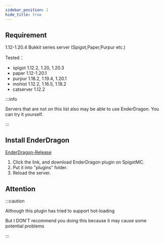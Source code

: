 ```yaml
---
sidebar_position: 1
hide_title: true
---
```


## Requirement

1.12-1.20.4 Bukkit series server (Spigot,Paper,Purpur etc.)

Tested：
* spigot 1.12.2, 1.20, 1.20.3
* paper 1.12-1.20.1
* purpur 1.18.2, 1.19.4, 1.20.1
* mohist 1.12.2, 1.16.5, 1.18.2
* catserver 1.12.2

:::info

Servers that are not on this list also may be able to use EnderDragon. You can try it yourself.

:::

## Install EnderDragon

[EnderDragon-Release](https://www.spigotmc.org/resources/enderdragon.101583/)

1. Click the link, and download EnderDragon plugin on SpigotMC.
2. Put it into "plugins" folder.
3. Reload the server.

## Attention

:::caution

Although this plugin has tried to support hot-loading

But I DON'T recommend you doing this because it may cause some potential problems

:::
